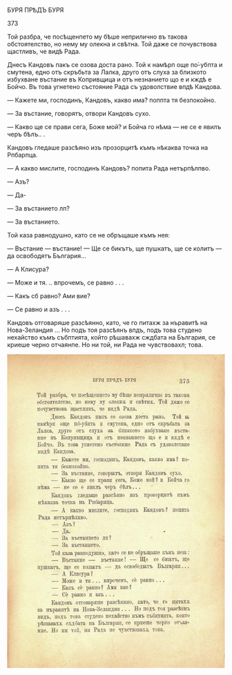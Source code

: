 ﻿БУРЯ ПРѢДЪ БУРЯ

373

Той разбра, че посѣщенпето му бѣше неприлично въ такова обстоятелство, но нему му олекна и свѣтна. Той даже се почувствова щастливъ, че видѣ Рада.

Днесъ Кандовъ пакъ се озова доста рано. Той к намѣрп още по́-убпта и смутена, едно отъ скръбьта за Лалка, друго отъ слуха за близкото избухване въстание въ Копривщица и отъ незнанието що е и кждѣ е Бойчо. Въ това угнетено състояние Рада съ удоволствие впдѣ Кандова.

— Кажете ми, господинъ, Кандовъ, какво има? поппта тя безпокойно.

— За въстание, говорятъ, отвори Кандовъ сухо.

— Какво ще се прави сега, Боже мой? и Бойча го нѣма — не се е явилъ черъ бѣлъ.. .

Кандовъ гледаше разсѣяно изъ прозорцитѣ къмъ нѣкаква точка на Рпбарпца.

— А какво мислите, господинъ Кандовъ? попита Рада нетърпѣлпво.

— Азъ?

— Да-

— За въстанието лп?

— За въстанието.

Той каза равнодушно, като се не обръщаше къмъ нея:

— Въстание — въстание! — Ще се бикътъ, ще пушкатъ, ще се колитъ — да освободятъ България...

— А Клисура?

— Може и тя. .. впрочемъ, се равно . . .

— Какъ сб равно? Ами вие?

— Се равно и азъ . . .

Кандовъ отговаряше разсѣянно, като, че го питахж за нъравитѣ на Нова-Зеландия ... Но подъ тоя разсѣянъ впдъ, подъ това студено нехайство къмъ събптията, който рѣшавахж сждбата на България, се криеше черно отчаянпе. Но ни той, ни Рада не чувствовахл; това.

![original](images/416.jpg)

